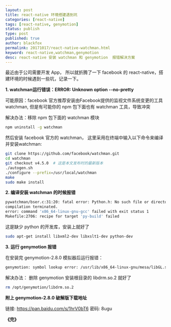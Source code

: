 ```yaml
---
layout: post
title: react-native 环境搭建遇到坑
categories: [react-native]
tags: [react-native, genymotion]
status: publish
type: post
published: true
author: blackfox
permalink: 20171017/react-native-watchman.html 
keyword: react-native,watchman,genymotion
desc: react-native 安装 watchman 和 genymotion  报错解决方案 
---
```


最近由于公司需要开发 App， 所以就折腾了一下 facebook 的 react-native，搭建环境的时候遇到一些坑，记录一下。

__1. watchman运行错误：ERROR: Unknown option --no-pretty__

可能原因：facebook 官方推荐安装由Facebook提供的监视文件系统变更的工具watchman, 但是有可能你的 npm 包下面也有 watchman 工具，导致冲突

解决办法：移除 npm 包下面的 watchman 模块

```bash
npm uninstall -g watchman
```

然后安装 facebook 官方的 watchman， 这里采用在终端中输入以下命令来编译并安装watchman:

```bash
git clone https://github.com/facebook/watchman.git
cd watchman
git checkout v4.5.0  # 这是本文发布时的最新版本
./autogen.sh
./configure --prefix=/usr/local/watchman
make
sudo make install
```

__2. 编译安装 watchman 的时候报错__

```bash
pywatchman/bser.c:31:20: fatal error: Python.h: No such file or directory
compilation terminated.
error: command 'x86_64-linux-gnu-gcc' failed with exit status 1
Makefile:2706: recipe for target 'py-build' failed
```
这是缺少 python 的开发库，安装上就好了

```bash
sudo apt-get install libxml2-dev libxslt1-dev python-dev
```

__3. 运行 genymotion 报错__ 

在安装完 genymotion-2.8.0 模拟器后运行报错：

```bash
genymotion: symbol lookup error: /usr/lib/x86_64-linux-gnu/mesa/libGL.so.1: undefined symbol: drmGetDevice
```
解决办法： 删除 genymotion 安装根目录的 libdrm.so.2 就好了

```bash
rm /opt/genymotion/libdrm.so.2
```

__附上 genymotion-2.8.0 破解版下载地址__

链接: https://pan.baidu.com/s/1hrV0bT6 密码: 8ugu



<strong>《完》</strong>





